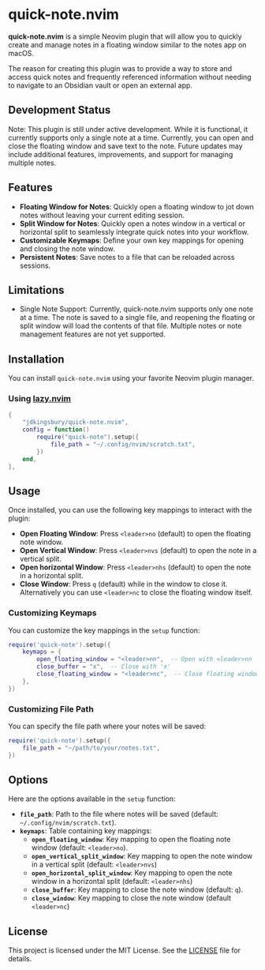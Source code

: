 # quick-note.nvim

**quick-note.nvim** is a simple Neovim plugin that will allow you to quickly create and manage notes in a floating window similar to the notes app on macOS.

The reason for creating this plugin was to provide a way to store and access quick notes and frequently referenced information without needing to navigate to an Obsidian vault or open an external app.

## Development Status

Note: This plugin is still under active development. While it is functional, it currently supports only a single note at a time. Currently, you can open and close the floating window and save text to the note. Future updates may include additional features, improvements, and support for managing multiple notes.

## Features

- **Floating Window for Notes**: Quickly open a floating window to jot down notes without leaving your current editing session.
- **Split Window for Notes**: Quickly open a notes window in a vertical or horizontal split to seamlessly integrate quick notes into your workflow.
- **Customizable Keymaps**: Define your own key mappings for opening and closing the note window.
- **Persistent Notes**: Save notes to a file that can be reloaded across sessions.

## Limitations

- Single Note Support: Currently, quick-note.nvim supports only one note at a time. The note is saved to a single file, and reopening the floating or split window will load the contents of that file. Multiple notes or note management features are not yet supported.

## Installation

You can install `quick-note.nvim` using your favorite Neovim plugin manager.

### Using [lazy.nvim](https://github.com/folke/lazy.nvim)

```lua
{
    "jdkingsbury/quick-note.nvim",
    config = function()
        require("quick-note").setup({
            file_path = "~/.config/nvim/scratch.txt",
        })
    end,
},
```

## Usage

Once installed, you can use the following key mappings to interact with the plugin:

- **Open Floating Window**: Press `<leader>no` (default) to open the floating note window.
- **Open Vertical Window**: Press `<leader>nvs` (default) to open the note in a vertical split.
- **Open horizontal Window**: Press `<leader>nhs` (default) to open the note in a horizontal split.
- **Close Window**: Press `q` (default) while in the window to close it. Alternatively you can use `<leader>nc` to close the floating window itself.

### Customizing Keymaps

You can customize the key mappings in the `setup` function:

```lua
require('quick-note').setup({
    keymaps = {
        open_floating_window = "<leader>nn",  -- Open with <leader>nn
        close_buffer = "x",  -- Close with 'x'
        close_floating_window = "<leader>nc",  -- Close floating window with <leader>nc
    },
})
```

### Customizing File Path

You can specify the file path where your notes will be saved:

```lua
require('quick-note').setup({
    file_path = "~/path/to/your/notes.txt",
})
```

## Options

Here are the options available in the `setup` function:

- **`file_path`**: Path to the file where notes will be saved (default: `~/.config/nvim/scratch.txt`).
- **`keymaps`**: Table containing key mappings:
  - **`open_floating_window`**: Key mapping to open the floating note window (default: `<leader>no`).
  - **`open_vertical_split_window`**: Key mapping to open the note window in a vertical split (default: `<leader>nvs`)
  - **`open_horizontal_split_window`**: Key mapping to open the note window in a horizontal split (default: `<leader>nhs`)
  - **`close_buffer`**: Key mapping to close the note window (default: `q`).
  - **`close_window`**: Key mapping to close the note window (default `<leader>nc`)

## License

This project is licensed under the MIT License. See the [LICENSE](LICENSE) file for details.
